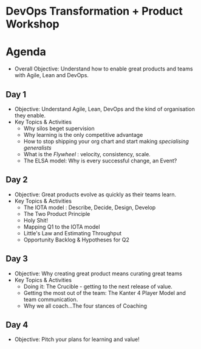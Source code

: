 
# DevOps Transformation + Product Workshop

# Agenda
+ Overall Objective: Understand how to enable great products and teams with Agile, Lean and DevOps.

## Day 1
+ Objective: Understand Agile, Lean, DevOps and the kind of organisation they enable.
+ Key Topics & Activities
	+ Why silos beget supervision
	+ Why learning is the only competitive advantage
	+ How to stop shipping your org chart and start making _specialising generalists_
	+ What is the _Flywheel_ : velocity, consistency, scale.
	+ The ELSA model: Why is every successful change, an Event?
	
## Day 2
+ Objective: Great products evolve as quickly as their teams learn.  
+ Key Topics & Activities
	+ The IOTA model : Describe, Decide, Design, Develop
	+ The Two Product Principle
	+ Holy Shit!
	+ Mapping Q1 to the IOTA model
	+ Little's Law and Estimating Throughput
	+ Opportunity Backlog & Hypotheses for Q2
	
## Day 3
+ Objective: Why creating great product means curating great teams
+ Key Topics & Activities
	+ Doing it: The Crucible - getting to the next release of value.
	+ Getting the most out of the team: The Kanter 4 Player Model and team communication.
	+ Why we all coach...The four stances of Coaching

## Day 4
+ Objective: Pitch your plans for learning and value!



